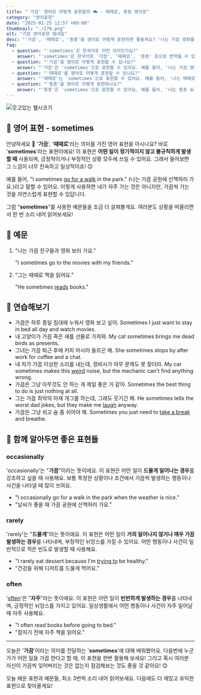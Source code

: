 ```yaml
---
title: "'가끔' 영어로 어떻게 표현할까 🌥️ - 때때로, 종종 영어로"
category: "영어표현"
date: "2025-01-25 12:57 +09:00"
thumbnail: "./270.png"
alt: "가끔 영어표현 썸네일"
desc: "'가끔', '때때로', '종종'을 영어로 어떻게 표현하면 좋을까요? '나는 가끔 영화를 봐'는 'I watch movies sometimes'로 말할 수 있어요. '나는 때때로 친구들과 여행을 가'는 'I travel with my friends sometimes'로 표현할 수 있어요. '나는 종종 늦게 자'는 'I go to bed late sometimes'로 영어로 표현하는 법을 배워봅시다. 다양한 예문을 통해서 연습하고 본인의 표현으로 만들어 보세요."
faq:
  - question: "'sometimes'은 한국어로 어떤 의미인가요?"
    answer: "'sometimes'은 한국어로 '가끔', '때때로', '종종' 등으로 번역될 수 있습니다. 어떤 일이 특정한 빈도로 발생할 때 사용해요."
  - question: "'가끔'을 영어로 어떻게 표현할 수 있나요?"
    answer: "'가끔'은 'sometimes'으로 표현할 수 있어요. 예를 들어, '나는 가끔 영화를 봐'는 'I watch movies sometimes'로 말할 수 있어요."
  - question: "'때때로'를 영어로 어떻게 표현할 수 있나요?"
    answer: "'때때로'는 'sometimes'으로 표현할 수 있어요. 예를 들어, '나는 때때로 친구들과 여행을 가'는 'I travel with my friends sometimes'로 말할 수 있어요."
  - question: "'종종'을 영어로 어떻게 표현하나요?"
    answer: "'종종'은 'sometimes'으로 표현할 수 있어요. 예를 들어, '나는 종종 늦게 자'는 'I go to bed late sometimes'로 표현할 수 있어요."
---
```


![웃고있는 웰시코기](./270-1.jpg)

## 🌟 영어 표현 - sometimes

안녕하세요 👋 '**가끔**', '**때때로**'라는 의미를 가진 영어 표현을 아시나요? 바로 '**sometimes**'라는 표현이에요! 이 표현은 **어떤 일이 정기적이지 않고 불규칙하게 발생할 때** 사용되며, 긍정적이거나 부정적인 상황 모두에 쓰일 수 있어요. 그래서 들어보면 그 느낌이 너무 친숙하고 일상적이죠! 😊

예를 들어, "I sometimes [go for a walk](/blog/in-english/033.for-a-walk-on-a-walk/) in the park." (나는 가끔 공원에 산책하러 가요.)라고 말할 수 있어요. 이렇게 사용하면 내가 자주 가는 것은 아니지만, 가끔씩 가는 것을 자연스럽게 표현할 수 있답니다.

그럼 "**sometimes**"를 사용한 예문들을 조금 더 살펴볼게요. 여러분도 상황을 떠올리면서 한 번 소리 내어 읽어보세요!

## 📖 예문

1. "나는 가끔 친구들과 영화 보러 가요."

   "I sometimes go to the movies with my friends."

2. "그는 때때로 책을 읽어요."

   "He sometimes [reads](/blog/in-english/436.read/) books."

## 💬 연습해보기

<ul data-interactive-list>
  <li data-interactive-item>
    <span data-toggler>가끔은 하루 종일 침대에 누워서 영화 보고 싶어.</span>
    <span data-answer>Sometimes I just want to stay in bed all day and watch movies.</span>
  </li>
  <li data-interactive-item>
    <span data-toggler>내 고양이가 가끔 죽은 새를 선물로 가져와.</span>
    <span data-answer>My cat sometimes brings me dead birds as presents.</span>
  </li>
  <li data-interactive-item>
    <span data-toggler>그녀는 가끔 퇴근 후에 커피 마시러 들르곤 해.</span>
    <span data-answer>She sometimes stops by after work for coffee and a chat.</span>
  </li>
  <li data-interactive-item>
    <span data-toggler>내 차가 가끔 이상한 소리를 내는데, 정비사가 아무 문제도 못 찾더라.</span>
    <span data-answer>My car sometimes makes this <a href="/blog/in-english/296.weird/">weird</a> noise, but the mechanic can't find anything wrong.</span>
  </li>
  <li data-interactive-item>
    <span data-toggler>가끔은 그냥 아무것도 안 하는 게 제일 좋은 거 같아.</span>
    <span data-answer>Sometimes the best thing to do is just nothing at all.</span>
  </li>
  <li data-interactive-item>
    <span data-toggler>그는 가끔 최악의 아재 개그를 하는데, 그래도 웃기긴 해.</span>
    <span data-answer>He sometimes tells the worst dad jokes, but they make me <a href="/blog/in-english/321.laugh/">laugh</a> anyway.</span>
  </li>
  <li data-interactive-item>
    <span data-toggler>가끔은 그냥 쉬고 숨 좀 쉬어야 해.</span>
    <span data-answer>Sometimes you just need to <a href="/blog/in-english/202.take-a-break/">take a break</a> and breathe.</span>
  </li>
</ul>

## 🤝 함께 알아두면 좋은 표현들

### occasionally

'occasionally'는 "**가끔**"이라는 뜻이에요. 이 표현은 어떤 일이 **드물게 일어나는 경우**를 강조하고 싶을 때 사용해요. 보통 특정한 상황이나 조건에서 가끔씩 발생하는 행동이나 사건을 나타낼 때 많이 쓰여요.

- "I occasionally go for a walk in the park when the weather is nice."
- "날씨가 좋을 때 가끔 공원에 산책하러 가요."

### rarely

'rarely'는 "**드물게**"라는 뜻이에요. 이 표현은 어떤 일이 **거의 일어나지 않거나 매우 가끔 발생하는 경우**를 나타내며, 부정적인 뉘앙스를 가질 수 있어요. 어떤 행동이나 사건이 일반적으로 적은 빈도로 발생할 때 사용해요.

- "I rarely eat dessert because I'm [trying to](/blog/in-english/117.try-to/) be healthy."
- "건강을 위해 디저트를 드물게 먹어요."

### often

'[often](/blog/in-english/326.often/)'은 "**자주**"라는 뜻이에요. 이 표현은 어떤 일이 **빈번하게 발생하는 경우**를 나타내며, 긍정적인 뉘앙스를 가지고 있어요. 일상생활에서 어떤 행동이나 사건이 자주 일어날 때 자주 사용해요.

- "I often read books before going to bed."
- "잠자기 전에 자주 책을 읽어요."

---

오늘은 '**가끔**'이라는 의미를 전달하는 '**sometimes**'에 대해 배워봤어요. 다음번에 누군가가 어떤 일을 가끔 한다고 할 때, 이 표현을 한번 활용해 보세요! 그리고 혹시 여러분 자신이 가끔씩 잊어버리는 것은 없는지 점검해보는 것도 좋을 것 같아요! 😊

오늘 배운 표현과 예문들, 최소 3번씩 소리 내어 읽어보세요. 다음에도 더 재밌고 유익한 표현으로 찾아올게요!
